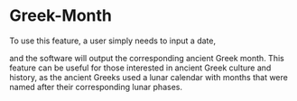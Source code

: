 # Greek-Month
To use this feature, a user simply needs to input a date,

and the software will output the corresponding ancient Greek month.
This feature can be useful for those interested in ancient Greek culture and history,
as the ancient Greeks used a lunar calendar with months that were named after their corresponding lunar phases.
